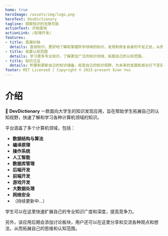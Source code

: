 ```yaml
---
home: true
heroImage: /assets/img/logo.png
heroText: DevDictionary
tagline: 探索知识的无限可能
actionText: 开始查阅
actionLink: /前端开发/
features:
- title: 查漏补缺
  details: 查阅知识，更好地了解和掌握所学领域的知识，发现和修复自身的不足之处，从而更加自信和有力地面对未来的挑战。
- title: 拓展认知范围
  details: 学习更多专业知识，了解更加广泛的知识领域，拓展自己的认知范围。
- title: 知识沉淀
  details: 积累和更新自己的知识储备，拓宽自己的知识视野，为未来的发展和成长打下坚实的基础。
footer: MIT Licensed | Copyright © 2023-present Evan You
---
```


# 介绍

🤔 **DevDictionary** 一款面向大学生的知识发现应用，旨在帮助学生拓展自己的认知视野，快速了解和学习各种计算机领域的知识。

平台涵盖了多个计算机领域，包括：

- **数据结构与算法**
- **编译原理**
- **操作系统**
- **人工智能**
- **数据库管理**
- **后端开发**
- **前端开发**
- **游戏开发**
- **大数据处理**
- **网络安全**
- （持续更新中...）

学生可以在这里快速扩展自己的专业知识广度和深度，提高竞争力。

另外，该应用后期会添加讨论板块，用户还可以在这里分享和交流各种观点和想法，从而拓展自己的思维和认知范围。

<!--
**DevDictionary/DevDictionary** is a ✨ _special_ ✨ repository because its `README.md` (this file) appears on your GitHub profile.

Here are some ideas to get you started:

- 🔭 I’m currently working on ...
- 🌱 I’m currently learning ...
- 👯 I’m looking to collaborate on ...
- 🤔 I’m looking for help with ...
- 💬 Ask me about ...
- 📫 How to reach me: ...
- 😄 Pronouns: ...
- ⚡ Fun fact: ...
-->


